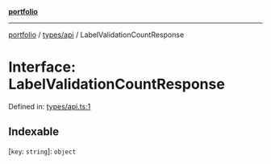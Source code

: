 [**portfolio**](../../../README.md)

***

[portfolio](../../../modules.md) / [types/api](../README.md) / LabelValidationCountResponse

# Interface: LabelValidationCountResponse

Defined in: [types/api.ts:1](https://github.com/tnorlund/Portfolio/blob/c2000939e29d4ea5228130856302e495f04c6c0b/portfolio/types/api.ts#L1)

## Indexable

\[`key`: `string`\]: `object`
